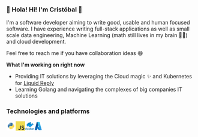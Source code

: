 ### 👋 Hola! Hi! I'm Cristóbal 👋

I'm a software developer aiming to write good, usable and human focused software. I have experience writing full-stack applications as well as small scale data engineering, Machine Learning (math still lives in my brain 🧠🤓) and cloud development. 

Feel free to reach me if you have collaboration ideas 😄

**What I'm working on right now**
- Providing IT solutions by leveraging the Cloud magic ✨ and Kubernetes for [Liquid Reply](https://github.com/Liquid-Reply)
- Learning Golang and navigating the complexes of big companies IT solutions

### Technologies and platforms

  
<img align="left" alt="Python" src="https://raw.githubusercontent.com/github/explore/80688e429a7d4ef2fca1e82350fe8e3517d3494d/topics/python/python.png" width="25px" height="25px">
<img align="left" alt="JavaScript" src="https://raw.githubusercontent.com/github/explore/80688e429a7d4ef2fca1e82350fe8e3517d3494d/topics/javascript/javascript.png" width="25px" height="25px">
<img align="left" alt="Docker" src="https://raw.githubusercontent.com/github/explore/80688e429a7d4ef2fca1e82350fe8e3517d3494d/topics/docker/docker.png" width="25px" height="25px">
<img align="left" alt="Azure" height="25px" width="20px" src="https://raw.githubusercontent.com/github/explore/eaef8552d8b082ffafe2bfc8a5023d47da904aac/topics/azure/azure.png" />
